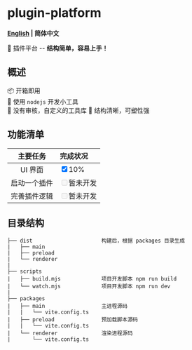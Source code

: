 # plugin-platform

**[English](README.md) | 简体中文**

🥳 插件平台 -- **结构简单，容易上手！**

## 概述

📦 开箱即用  
💪 使用 `nodejs` 开发小工具  
🔩 没有审核，自定义的工具库
🌱 结构清晰，可塑性强

## 功能清单

|   主要任务   | 完成状况                                 |
| :----------: | :--------------------------------------- |
|   UI 界面    | <input type="checkbox" checked>10%       |
| 启动一个插件 | <input type="checkbox" disabled>暂未开发 |
| 完善插件逻辑 | <input type="checkbox" disabled>暂未开发 |

## 目录结构

```tree
├── dist                      构建后，根据 packages 目录生成
|   ├── main
|   ├── preload
|   └── renderer
|
├── scripts
|   ├── build.mjs             项目开发脚本 npm run build
|   └── watch.mjs             项目开发脚本 npm run dev
|
├── packages
|   ├── main                  主进程源码
|   |   └── vite.config.ts
|   ├── preload               预加载脚本源码
|   |   └── vite.config.ts
|   └── renderer              渲染进程源码
|       └── vite.config.ts
```
